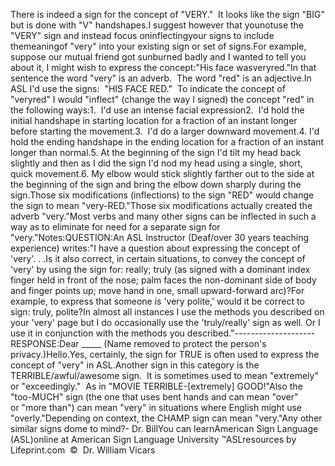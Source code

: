 There is indeed a sign for the concept of "VERY."  It looks like the sign 
	"BIG" but is done with "V" handshapes.I suggest however that younotuse the "VERY" sign and instead focus oninflectingyour signs to 
	include themeaningof "very" into your existing 
	sign or set of signs.For example, suppose our mutual friend got sunburned badly and I wanted to tell 
	you about it, I might wish to express the concept:"His face wasveryred."In that sentence the word "very" is an adverb.  The word "red" is an 
	adjective.In ASL I'd use the signs:  "HIS FACE RED."  To indicate the 
	concept of "veryred" I would "inflect" (change the way I signed) the 
	concept "red" in the following ways:1.  I'd use an intense facial expression2.  I'd hold the initial handshape in starting location for a fraction 
	of an instant longer before starting the movement.3.  I'd do a larger downward movement.4. I'd hold the ending handshape in the ending location for a fraction of an 
	instant longer than normal.5. At the beginning of the sign I'd tilt my head back slightly and then as I 
	did the sign I'd nod my head using a single, short, quick movement.6. My elbow would stick slightly farther out to the side at the beginning of 
	the sign and bring the elbow down sharply during the sign.Those six modifications (inflections) to the sign "RED" would change the 
	sign to mean "very-RED."Those six modifications actually created the adverb "very."Most verbs and many other signs can be inflected in such a way as to 
	eliminate for need for a separate sign for "very."Notes:QUESTION:An ASL Instructor (Deaf/over 30 years teaching experience) writes:"I have a question about expressing the concept of 'very'. . .Is it also correct, in certain situations, to convey the concept of 
			'very' by using the sign for: really; truly (as signed with a 
			dominant index finger held in front of the nose; palm faces the 
			non-dominant side of body and finger points up; move hand in one, 
			small upward-forward arc)?For example, to express that someone is 'very polite,' would it be 
			correct to sign: truly, polite?In almost all instances I use the methods you described on your 
			'very' page but I do occasionally use the 'truly/really' sign as 
			well. Or I use it in conjunction with the methods you described."--------------------RESPONSE:Dear _____ (Name removed to protect the person's privacy.)Hello.Yes, certainly, the sign for TRUE is often used to express the 
			concept of "very" in ASL.Another sign in this category is the TERRIBLE/awful/awesome sign.  
			It is sometimes used to mean "extremely" or "exceedingly."  As in 
			"MOVIE TERRIBLE-[extremely] GOOD!"Also the "too-MUCH" sign (the one that uses bent hands and can 
			mean "over" or "more than") can mean "very" in situations where 
			English might use "overly."Depending on context, the CHAMP sign can mean "very."Any other similar signs dome to mind?- Dr. BillYou can learnAmerican Sign Language (ASL)online at American Sign Language University ™ASLresources by Lifeprint.com  ©  Dr. William Vicars